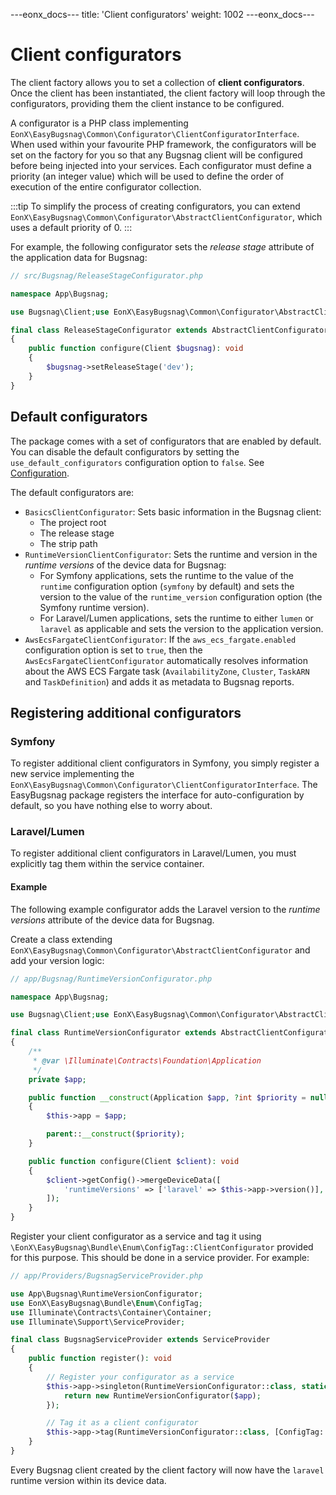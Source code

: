 ---eonx_docs---
title: 'Client configurators'
weight: 1002
---eonx_docs---

# Client configurators

The client factory allows you to set a collection of **client configurators**. Once the client has been instantiated,
the client factory will loop through the configurators, providing them the client instance to be configured.

A configurator is a PHP class implementing `EonX\EasyBugsnag\Common\Configurator\ClientConfiguratorInterface`. When used within
your favourite PHP framework, the configurators will be set on the factory for you so that any Bugsnag client will be
configured before being injected into your services. Each configurator must define a priority (an integer value) which
will be used to define the order of execution of the entire configurator collection.

:::tip
To simplify the process of creating configurators, you can extend
`EonX\EasyBugsnag\Common\Configurator\AbstractClientConfigurator`, which uses a default priority of 0.
:::

For example, the following configurator sets the *release stage* attribute of the application data for Bugsnag:

```php
// src/Bugsnag/ReleaseStageConfigurator.php

namespace App\Bugsnag;

use Bugsnag\Client;use EonX\EasyBugsnag\Common\Configurator\AbstractClientConfigurator;

final class ReleaseStageConfigurator extends AbstractClientConfigurator
{
    public function configure(Client $bugsnag): void
    {
        $bugsnag->setReleaseStage('dev');
    }
}
```

## Default configurators

The package comes with a set of configurators that are enabled by default. You can disable the default configurators by
setting the `use_default_configurators` configuration option to `false`. See [Configuration](config.md).

The default configurators are:

- `BasicsClientConfigurator`: Sets basic information in the Bugsnag client:
    - The project root
    - The release stage
    - The strip path
- `RuntimeVersionClientConfigurator`: Sets the runtime and version in the *runtime versions* of the device data for Bugsnag:
    - For Symfony applications, sets the runtime to the value of the `runtime` configuration option (`symfony` by default)
      and sets the version to the value of the `runtime_version` configuration option (the Symfony runtime version).
    - For Laravel/Lumen applications, sets the runtime to either `lumen` or `laravel` as applicable and sets the version
      to the application version.
- `AwsEcsFargateClientConfigurator`: If the `aws_ecs_fargate.enabled` configuration option is set to `true`, then the
  `AwsEcsFargateClientConfigurator` automatically resolves information about the AWS ECS Fargate task (`AvailabilityZone`,
  `Cluster`, `TaskARN` and `TaskDefinition`) and adds it as metadata to Bugsnag reports.

## Registering additional configurators

### Symfony

To register additional client configurators in Symfony, you simply register a new service implementing the
`EonX\EasyBugsnag\Common\Configurator\ClientConfiguratorInterface`. The EasyBugsnag package registers the interface for
auto-configuration by default, so you have nothing else to worry about.

### Laravel/Lumen

To register additional client configurators in Laravel/Lumen, you must explicitly tag them within the service container.

#### Example

The following example configurator adds the Laravel version to the *runtime versions* attribute of the device data for
Bugsnag.

Create a class extending `EonX\EasyBugsnag\Common\Configurator\AbstractClientConfigurator` and add your version logic:

```php
// app/Bugsnag/RuntimeVersionConfigurator.php

namespace App\Bugsnag;

use Bugsnag\Client;use EonX\EasyBugsnag\Common\Configurator\AbstractClientConfigurator;use Illuminate\Contracts\Foundation\Application;

final class RuntimeVersionConfigurator extends AbstractClientConfigurator
{
    /**
     * @var \Illuminate\Contracts\Foundation\Application
     */
    private $app;

    public function __construct(Application $app, ?int $priority = null)
    {
        $this->app = $app;

        parent::__construct($priority);
    }

    public function configure(Client $client): void
    {
        $client->getConfig()->mergeDeviceData([
            'runtimeVersions' => ['laravel' => $this->app->version()],
        ]);
    }
}
```

Register your client configurator as a service and tag it using `\EonX\EasyBugsnag\Bundle\Enum\ConfigTag::ClientConfigurator` provided for this purpose.
This should be done in a service provider. For example:

```php
// app/Providers/BugsnagServiceProvider.php

use App\Bugsnag\RuntimeVersionConfigurator;
use EonX\EasyBugsnag\Bundle\Enum\ConfigTag;
use Illuminate\Contracts\Container\Container;
use Illuminate\Support\ServiceProvider;

final class BugsnagServiceProvider extends ServiceProvider
{
    public function register(): void
    {
        // Register your configurator as a service
        $this->app->singleton(RuntimeVersionConfigurator::class, static function (Container $app): RuntimeVersionConfigurator {
            return new RuntimeVersionConfigurator($app);
        });

        // Tag it as a client configurator
        $this->app->tag(RuntimeVersionConfigurator::class, [ConfigTag::ClientConfigurator->value]);
    }
}
```

Every Bugsnag client created by the client factory will now have the `laravel` runtime version within its device data.
